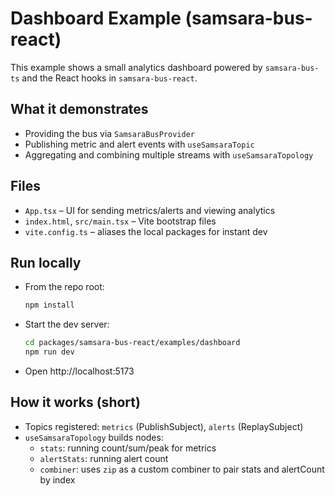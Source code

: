 # Dashboard Example (samsara-bus-react)

This example shows a small analytics dashboard powered by `samsara-bus-ts` and the React hooks in `samsara-bus-react`.

## What it demonstrates
- Providing the bus via `SamsaraBusProvider`
- Publishing metric and alert events with `useSamsaraTopic`
- Aggregating and combining multiple streams with `useSamsaraTopology`

## Files
- `App.tsx` – UI for sending metrics/alerts and viewing analytics
- `index.html`, `src/main.tsx` – Vite bootstrap files
- `vite.config.ts` – aliases the local packages for instant dev

## Run locally
- From the repo root:
  ```bash
  npm install
  ```
- Start the dev server:
  ```bash
  cd packages/samsara-bus-react/examples/dashboard
  npm run dev
  ```
- Open http://localhost:5173

## How it works (short)
- Topics registered: `metrics` (PublishSubject), `alerts` (ReplaySubject)
- `useSamsaraTopology` builds nodes:
  - `stats`: running count/sum/peak for metrics
  - `alertStats`: running alert count
  - `combiner`: uses `zip` as a custom combiner to pair stats and alertCount by index
